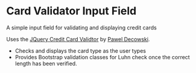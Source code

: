 # Card Validator Input Field

A simple input field for validating and displaying credit cards

Uses the [JQuery Credit Card Validtor](http://jquerycreditcardvalidator.com) by [Pawel Decowski](http://about.me/paweldecowski).

- Checks and displays the card type as the user types
- Provides Bootstrap validation classes for Luhn check once the correct length has been verified.